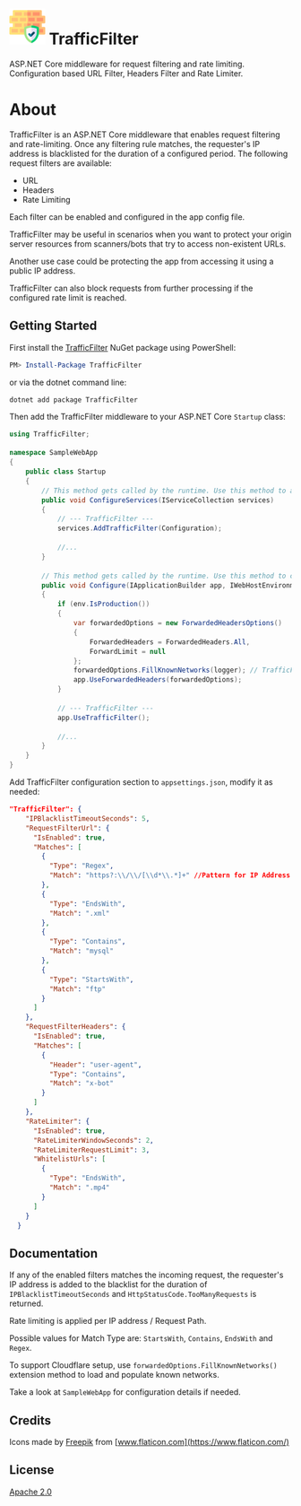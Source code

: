 # ![TrafficFilter](https://raw.githubusercontent.com/vstr/TrafficFilter/main/assets/TrafficFilter64x64.png) TrafficFilter

ASP.NET Core middleware for request filtering and rate limiting. Configuration based URL Filter, Headers Filter and Rate Limiter.

# About

TrafficFilter is an ASP.NET Core middleware that enables request filtering and rate-limiting. Once any filtering rule matches, the requester's IP address is blacklisted for the duration of a configured period. The following request filters are available:
- URL
- Headers
- Rate Limiting

Each filter can be enabled and configured in the app config file.

TrafficFilter may be useful in scenarios when you want to protect your origin server resources from scanners/bots that try to access non-existent URLs.

Another use case could be protecting the app from accessing it using a public IP address.

TrafficFilter can also block requests from further processing if the configured rate limit is reached.

## Getting Started

First install the [TrafficFilter](https://www.nuget.org/packages/TrafficFilter/) NuGet package using PowerShell:
                                  
```powershell
PM> Install-Package TrafficFilter
```

or via the dotnet command line:

```
dotnet add package TrafficFilter
```

Then add the TrafficFilter middleware to your ASP.NET Core `Startup` class:

```csharp
using TrafficFilter;

namespace SampleWebApp
{
    public class Startup
    {
        // This method gets called by the runtime. Use this method to add services to the container.
        public void ConfigureServices(IServiceCollection services)
        {
            // --- TrafficFilter ---
            services.AddTrafficFilter(Configuration);

            //...
        }

        // This method gets called by the runtime. Use this method to configure the HTTP request pipeline.
        public void Configure(IApplicationBuilder app, IWebHostEnvironment env, ILogger<Startup> logger)
        {
            if (env.IsProduction())
            {
                var forwardedOptions = new ForwardedHeadersOptions()
                {
                    ForwardedHeaders = ForwardedHeaders.All,
                    ForwardLimit = null
                };
                forwardedOptions.FillKnownNetworks(logger); // TrafficFilter extension to load Cloudflare IP ranges and fill KnownNetworks (https://www.cloudflare.com/ips/)
                app.UseForwardedHeaders(forwardedOptions);
            }

            // --- TrafficFilter ---
            app.UseTrafficFilter();

            //...
        }
    }
}
```

Add TrafficFilter configuration section to `appsettings.json`, modify it as needed:

```json
"TrafficFilter": {
    "IPBlacklistTimeoutSeconds": 5,
    "RequestFilterUrl": {
      "IsEnabled": true,
      "Matches": [
        {
          "Type": "Regex",
          "Match": "https?:\\/\\/[\\d*\\.*]+" //Pattern for IP Address based Url
        },
        {
          "Type": "EndsWith",
          "Match": ".xml"
        },       
        {
          "Type": "Contains",
          "Match": "mysql"
        },
        {
          "Type": "StartsWith",
          "Match": "ftp"
        }
      ]
    },
    "RequestFilterHeaders": {
      "IsEnabled": true,
      "Matches": [
        {
          "Header": "user-agent",
          "Type": "Contains",
          "Match": "x-bot"
        }
      ]
    },
    "RateLimiter": {
      "IsEnabled": true,
      "RateLimiterWindowSeconds": 2,
      "RateLimiterRequestLimit": 3,
      "WhitelistUrls": [
        {
          "Type": "EndsWith",
          "Match": ".mp4"
        }
      ]
    }
  }
```

## Documentation

If any of the enabled filters matches the incoming request, the requester's IP address is added to the blacklist for the duration of `IPBlacklistTimeoutSeconds` and `HttpStatusCode.TooManyRequests` is returned.

Rate limiting is applied per IP address / Request Path.

Possible values for Match Type are: `StartsWith`, `Contains`, `EndsWith` and `Regex`.

To support Cloudflare setup, use `forwardedOptions.FillKnownNetworks()` extension method to load and populate known networks.

Take a look at `SampleWebApp` for configuration details if needed.

## Credits
Icons made by [Freepik](https://www.freepik.com) from [www.flaticon.com](https://www.flaticon.com/)

## License

[Apache 2.0](https://raw.githubusercontent.com/vstr/TrafficFilter/main/LICENSE)

